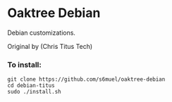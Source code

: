 # Oaktree Debian
Debian customizations.

Original by (Chris Titus Tech)
 
### To install:

```
git clone https://github.com/s6muel/oaktree-debian
cd debian-titus
sudo ./install.sh
```

